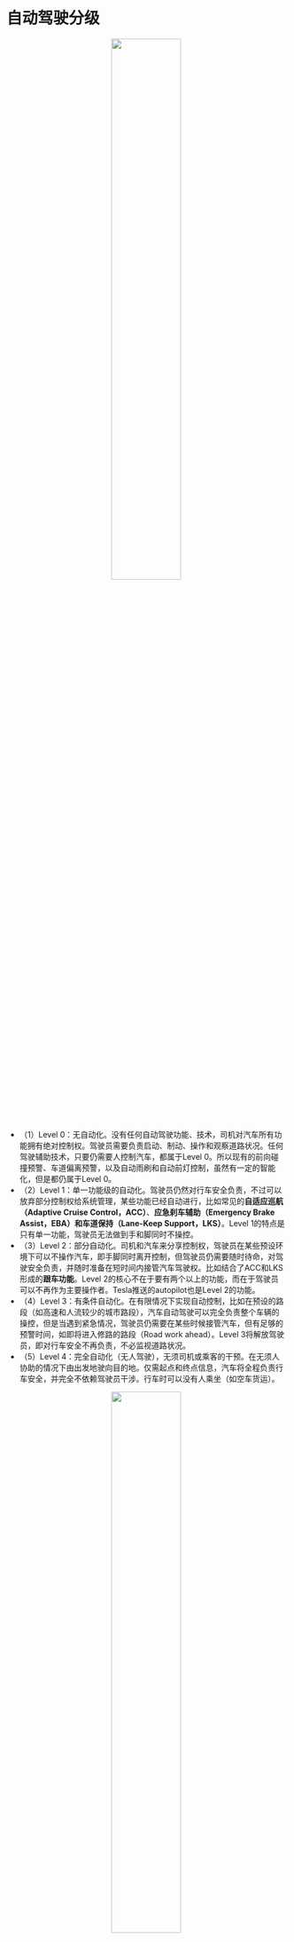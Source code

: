 # 自动驾驶分级

<p align="center">
    <img width="50%" height="50%" src="http://images.iterate.site/blog/image/20200207/s0cVYzzhYLYd.png?imageslim">
</p>



- （1）Level 0：无自动化。没有任何自动驾驶功能、技术，司机对汽车所有功能拥有绝对控制权。驾驶员需要负责启动、制动、操作和观察道路状况。任何驾驶辅助技术，只要仍需要人控制汽车，都属于Level 0。所以现有的前向碰撞预警、车道偏离预警，以及自动雨刷和自动前灯控制，虽然有一定的智能化，但是都仍属于Level 0。
- （2）Level 1：单一功能级的自动化。驾驶员仍然对行车安全负责，不过可以放弃部分控制权给系统管理，某些功能已经自动进行，比如常见的**自适应巡航（Adaptive Cruise Control，ACC）**、**应急刹车辅助（Emergency Brake Assist，EBA）**和**车道保持（Lane-Keep Support，LKS）**。Level 1的特点是只有单一功能，驾驶员无法做到手和脚同时不操控。
- （3）Level 2：部分自动化。司机和汽车来分享控制权，驾驶员在某些预设环境下可以不操作汽车，即手脚同时离开控制，但驾驶员仍需要随时待命，对驾驶安全负责，并随时准备在短时间内接管汽车驾驶权。比如结合了ACC和LKS形成的**跟车功能**。Level 2的核心不在于要有两个以上的功能，而在于驾驶员可以不再作为主要操作者。Tesla推送的autopilot也是Level 2的功能。
- （4）Level 3：有条件自动化。在有限情况下实现自动控制，比如在预设的路段（如高速和人流较少的城市路段），汽车自动驾驶可以完全负责整个车辆的操控，但是当遇到紧急情况，驾驶员仍需要在某些时候接管汽车，但有足够的预警时间，如即将进入修路的路段（Road work ahead）。Level 3将解放驾驶员，即对行车安全不再负责，不必监视道路状况。
- （5）Level 4：完全自动化（无人驾驶），无须司机或乘客的干预。在无须人协助的情况下由出发地驶向目的地。仅需起点和终点信息，汽车将全程负责行车安全，并完全不依赖驾驶员干涉。行车时可以没有人乘坐（如空车货运）。


<p align="center">
    <img width="50%" height="50%" src="http://images.iterate.site/blog/image/20200207/8WvWsmnK3bKa.png?imageslim">
</p>
